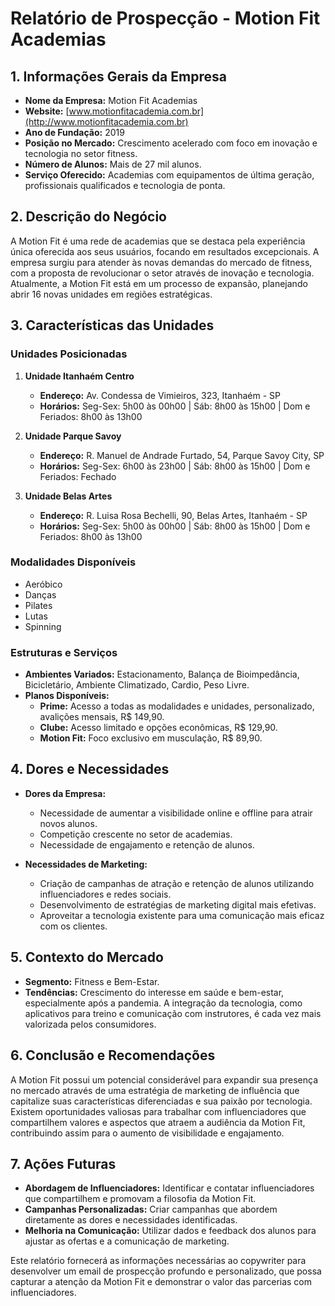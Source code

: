 # Relatório de Prospecção - Motion Fit Academias

## 1. Informações Gerais da Empresa
- **Nome da Empresa:** Motion Fit Academias
- **Website:** [www.motionfitacademia.com.br](http://www.motionfitacademia.com.br)
- **Ano de Fundação:** 2019
- **Posição no Mercado:** Crescimento acelerado com foco em inovação e tecnologia no setor fitness.
- **Número de Alunos:** Mais de 27 mil alunos.
- **Serviço Oferecido:** Academias com equipamentos de última geração, profissionais qualificados e tecnologia de ponta.

## 2. Descrição do Negócio
A Motion Fit é uma rede de academias que se destaca pela experiência única oferecida aos seus usuários, focando em resultados excepcionais. A empresa surgiu para atender às novas demandas do mercado de fitness, com a proposta de revolucionar o setor através de inovação e tecnologia. Atualmente, a Motion Fit está em um processo de expansão, planejando abrir 16 novas unidades em regiões estratégicas.

## 3. Características das Unidades
### Unidades Posicionadas
1. **Unidade Itanhaém Centro**
   - **Endereço:** Av. Condessa de Vimieiros, 323, Itanhaém - SP
   - **Horários:** Seg-Sex: 5h00 às 00h00 | Sáb: 8h00 às 15h00 | Dom e Feriados: 8h00 às 13h00

2. **Unidade Parque Savoy**
   - **Endereço:** R. Manuel de Andrade Furtado, 54, Parque Savoy City, SP
   - **Horários:** Seg-Sex: 6h00 às 23h00 | Sáb: 8h00 às 15h00 | Dom e Feriados: Fechado

3. **Unidade Belas Artes**
   - **Endereço:** R. Luisa Rosa Bechelli, 90, Belas Artes, Itanhaém - SP
   - **Horários:** Seg-Sex: 5h00 às 00h00 | Sáb: 8h00 às 15h00 | Dom e Feriados: 8h00 às 13h00

### Modalidades Disponíveis
- Aeróbico
- Danças
- Pilates
- Lutas
- Spinning

### Estruturas e Serviços
- **Ambientes Variados:** Estacionamento, Balança de Bioimpedância, Bicicletário, Ambiente Climatizado, Cardio, Peso Livre.
- **Planos Disponíveis:**
    - **Prime:** Acesso a todas as modalidades e unidades, personalizado, avalições mensais, R$ 149,90.
    - **Clube:** Acesso limitado e opções econômicas, R$ 129,90.
    - **Motion Fit:** Foco exclusivo em musculação, R$ 89,90.

## 4. Dores e Necessidades
- **Dores da Empresa:**
  - Necessidade de aumentar a visibilidade online e offline para atrair novos alunos.
  - Competição crescente no setor de academias.
  - Necessidade de engajamento e retenção de alunos.
  
- **Necessidades de Marketing:**
  - Criação de campanhas de atração e retenção de alunos utilizando influenciadores e redes sociais.
  - Desenvolvimento de estratégias de marketing digital mais efetivas.
  - Aproveitar a tecnologia existente para uma comunicação mais eficaz com os clientes.

## 5. Contexto do Mercado
- **Segmento:** Fitness e Bem-Estar.
- **Tendências:** Crescimento do interesse em saúde e bem-estar, especialmente após a pandemia. A integração da tecnologia, como aplicativos para treino e comunicação com instrutores, é cada vez mais valorizada pelos consumidores.

## 6. Conclusão e Recomendações
A Motion Fit possui um potencial considerável para expandir sua presença no mercado através de uma estratégia de marketing de influência que capitalize suas características diferenciadas e sua paixão por tecnologia. Existem oportunidades valiosas para trabalhar com influenciadores que compartilhem valores e aspectos que atraem a audiência da Motion Fit, contribuindo assim para o aumento de visibilidade e engajamento.

## 7. Ações Futuras
- **Abordagem de Influenciadores:** Identificar e contatar influenciadores que compartilhem e promovam a filosofia da Motion Fit.
- **Campanhas Personalizadas:** Criar campanhas que abordem diretamente as dores e necessidades identificadas.
- **Melhoria na Comunicação:** Utilizar dados e feedback dos alunos para ajustar as ofertas e a comunicação de marketing. 

Este relatório fornecerá as informações necessárias ao copywriter para desenvolver um email de prospecção profundo e personalizado, que possa capturar a atenção da Motion Fit e demonstrar o valor das parcerias com influenciadores.